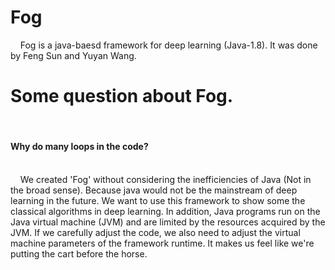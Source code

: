 # Fog
&nbsp;&nbsp;&nbsp;&nbsp;Fog is a java-baesd framework for deep learning (Java-1.8). It was done by Feng Sun and Yuyan Wang.

# Some question about Fog.
&nbsp;&nbsp;&nbsp;&nbsp;<h4>Why do many loops in the code?</h4><br/>
&nbsp;&nbsp;&nbsp;&nbsp;We created 'Fog' without considering the inefficiencies of Java (Not in the broad sense). Because java would not be the mainstream of deep learning in the future. We want to use this framework to show some the classical algorithms in deep learning. In addition, Java programs run on the Java virtual machine (JVM) and are limited by the resources acquired by the JVM. If we carefully adjust the code, we also need to adjust the virtual machine parameters of the framework runtime. It makes us feel like we're putting the cart before the horse.
